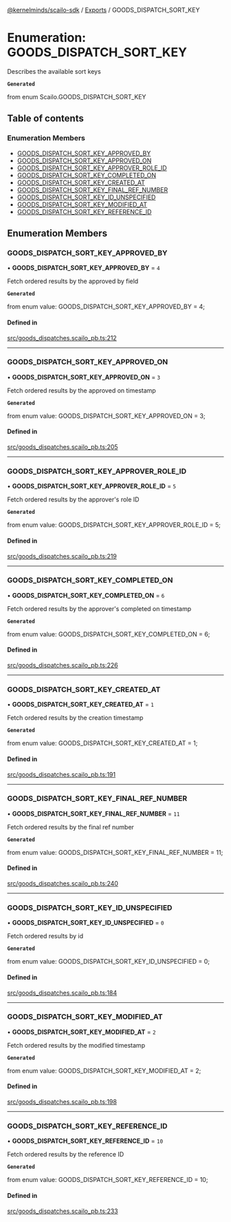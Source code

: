 [@kernelminds/scailo-sdk](../README.md) / [Exports](../modules.md) / GOODS\_DISPATCH\_SORT\_KEY

# Enumeration: GOODS\_DISPATCH\_SORT\_KEY

Describes the available sort keys

**`Generated`**

from enum Scailo.GOODS_DISPATCH_SORT_KEY

## Table of contents

### Enumeration Members

- [GOODS\_DISPATCH\_SORT\_KEY\_APPROVED\_BY](GOODS_DISPATCH_SORT_KEY.md#goods_dispatch_sort_key_approved_by)
- [GOODS\_DISPATCH\_SORT\_KEY\_APPROVED\_ON](GOODS_DISPATCH_SORT_KEY.md#goods_dispatch_sort_key_approved_on)
- [GOODS\_DISPATCH\_SORT\_KEY\_APPROVER\_ROLE\_ID](GOODS_DISPATCH_SORT_KEY.md#goods_dispatch_sort_key_approver_role_id)
- [GOODS\_DISPATCH\_SORT\_KEY\_COMPLETED\_ON](GOODS_DISPATCH_SORT_KEY.md#goods_dispatch_sort_key_completed_on)
- [GOODS\_DISPATCH\_SORT\_KEY\_CREATED\_AT](GOODS_DISPATCH_SORT_KEY.md#goods_dispatch_sort_key_created_at)
- [GOODS\_DISPATCH\_SORT\_KEY\_FINAL\_REF\_NUMBER](GOODS_DISPATCH_SORT_KEY.md#goods_dispatch_sort_key_final_ref_number)
- [GOODS\_DISPATCH\_SORT\_KEY\_ID\_UNSPECIFIED](GOODS_DISPATCH_SORT_KEY.md#goods_dispatch_sort_key_id_unspecified)
- [GOODS\_DISPATCH\_SORT\_KEY\_MODIFIED\_AT](GOODS_DISPATCH_SORT_KEY.md#goods_dispatch_sort_key_modified_at)
- [GOODS\_DISPATCH\_SORT\_KEY\_REFERENCE\_ID](GOODS_DISPATCH_SORT_KEY.md#goods_dispatch_sort_key_reference_id)

## Enumeration Members

### GOODS\_DISPATCH\_SORT\_KEY\_APPROVED\_BY

• **GOODS\_DISPATCH\_SORT\_KEY\_APPROVED\_BY** = ``4``

Fetch ordered results by the approved by field

**`Generated`**

from enum value: GOODS_DISPATCH_SORT_KEY_APPROVED_BY = 4;

#### Defined in

[src/goods_dispatches.scailo_pb.ts:212](https://github.com/scailo/ts-sdk/blob/c10a36b57201dfa5903d4b53efa1e62aa6208936/src/goods_dispatches.scailo_pb.ts#L212)

___

### GOODS\_DISPATCH\_SORT\_KEY\_APPROVED\_ON

• **GOODS\_DISPATCH\_SORT\_KEY\_APPROVED\_ON** = ``3``

Fetch ordered results by the approved on timestamp

**`Generated`**

from enum value: GOODS_DISPATCH_SORT_KEY_APPROVED_ON = 3;

#### Defined in

[src/goods_dispatches.scailo_pb.ts:205](https://github.com/scailo/ts-sdk/blob/c10a36b57201dfa5903d4b53efa1e62aa6208936/src/goods_dispatches.scailo_pb.ts#L205)

___

### GOODS\_DISPATCH\_SORT\_KEY\_APPROVER\_ROLE\_ID

• **GOODS\_DISPATCH\_SORT\_KEY\_APPROVER\_ROLE\_ID** = ``5``

Fetch ordered results by the approver's role ID

**`Generated`**

from enum value: GOODS_DISPATCH_SORT_KEY_APPROVER_ROLE_ID = 5;

#### Defined in

[src/goods_dispatches.scailo_pb.ts:219](https://github.com/scailo/ts-sdk/blob/c10a36b57201dfa5903d4b53efa1e62aa6208936/src/goods_dispatches.scailo_pb.ts#L219)

___

### GOODS\_DISPATCH\_SORT\_KEY\_COMPLETED\_ON

• **GOODS\_DISPATCH\_SORT\_KEY\_COMPLETED\_ON** = ``6``

Fetch ordered results by the approver's completed on timestamp

**`Generated`**

from enum value: GOODS_DISPATCH_SORT_KEY_COMPLETED_ON = 6;

#### Defined in

[src/goods_dispatches.scailo_pb.ts:226](https://github.com/scailo/ts-sdk/blob/c10a36b57201dfa5903d4b53efa1e62aa6208936/src/goods_dispatches.scailo_pb.ts#L226)

___

### GOODS\_DISPATCH\_SORT\_KEY\_CREATED\_AT

• **GOODS\_DISPATCH\_SORT\_KEY\_CREATED\_AT** = ``1``

Fetch ordered results by the creation timestamp

**`Generated`**

from enum value: GOODS_DISPATCH_SORT_KEY_CREATED_AT = 1;

#### Defined in

[src/goods_dispatches.scailo_pb.ts:191](https://github.com/scailo/ts-sdk/blob/c10a36b57201dfa5903d4b53efa1e62aa6208936/src/goods_dispatches.scailo_pb.ts#L191)

___

### GOODS\_DISPATCH\_SORT\_KEY\_FINAL\_REF\_NUMBER

• **GOODS\_DISPATCH\_SORT\_KEY\_FINAL\_REF\_NUMBER** = ``11``

Fetch ordered results by the final ref number

**`Generated`**

from enum value: GOODS_DISPATCH_SORT_KEY_FINAL_REF_NUMBER = 11;

#### Defined in

[src/goods_dispatches.scailo_pb.ts:240](https://github.com/scailo/ts-sdk/blob/c10a36b57201dfa5903d4b53efa1e62aa6208936/src/goods_dispatches.scailo_pb.ts#L240)

___

### GOODS\_DISPATCH\_SORT\_KEY\_ID\_UNSPECIFIED

• **GOODS\_DISPATCH\_SORT\_KEY\_ID\_UNSPECIFIED** = ``0``

Fetch ordered results by id

**`Generated`**

from enum value: GOODS_DISPATCH_SORT_KEY_ID_UNSPECIFIED = 0;

#### Defined in

[src/goods_dispatches.scailo_pb.ts:184](https://github.com/scailo/ts-sdk/blob/c10a36b57201dfa5903d4b53efa1e62aa6208936/src/goods_dispatches.scailo_pb.ts#L184)

___

### GOODS\_DISPATCH\_SORT\_KEY\_MODIFIED\_AT

• **GOODS\_DISPATCH\_SORT\_KEY\_MODIFIED\_AT** = ``2``

Fetch ordered results by the modified timestamp

**`Generated`**

from enum value: GOODS_DISPATCH_SORT_KEY_MODIFIED_AT = 2;

#### Defined in

[src/goods_dispatches.scailo_pb.ts:198](https://github.com/scailo/ts-sdk/blob/c10a36b57201dfa5903d4b53efa1e62aa6208936/src/goods_dispatches.scailo_pb.ts#L198)

___

### GOODS\_DISPATCH\_SORT\_KEY\_REFERENCE\_ID

• **GOODS\_DISPATCH\_SORT\_KEY\_REFERENCE\_ID** = ``10``

Fetch ordered results by the reference ID

**`Generated`**

from enum value: GOODS_DISPATCH_SORT_KEY_REFERENCE_ID = 10;

#### Defined in

[src/goods_dispatches.scailo_pb.ts:233](https://github.com/scailo/ts-sdk/blob/c10a36b57201dfa5903d4b53efa1e62aa6208936/src/goods_dispatches.scailo_pb.ts#L233)
